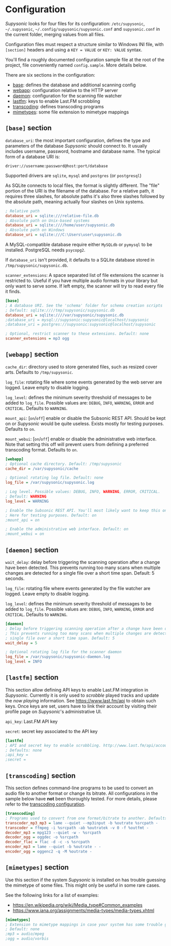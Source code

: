 # Configuration

_Supysonic_ looks for four files for its configuration: `/etc/supysonic`,
`~/.supysonic`, `~/.config/supysonic/supysonic.conf` and `supysonic.conf` in
the current folder, merging values from all files.

Configuration files must respect a structure similar to Windows INI file, with
`[section]` headers and using a `KEY = VALUE` or `KEY: VALUE` syntax.

You'll find a roughly documented configuration sample file at the root of the
project, file conveniently named `config.sample`. More details below.

There are six sections in the configuration:
- [base](#base-section): defines the database and additional scanning config
- [webapp](#webapp-section): configuration relative to the HTTP server
- [daemon](#daemon-section): configuration for the scanning file watcher
- [lastfm](#lastfm-section): keys to enable Last.FM scrobbling
- [transcoding](#transcoding-section): defines transcoding  programs
- [mimetypes](#mimetypes-section): some file extension to mimetype mappings

## `[base]` section

`database_uri`: the most important configuration, defines the type and
parameters of the database _Supysonic_ should connect to. It usually includes
username, password, hostname and database name. The typical form of a database
URI is:

    driver://username:password@host:port/database

Supported drivers are `sqlite`, `mysql` and `postgres` (or `postgresql`)

As SQLite connects to local files, the format is slightly different. The "file"
portion of the URI is the filename of the database. For a relative path, it
requires three slashes, for absolute paths it's also three slashes followed by
the absolute path, meaning actually four slashes on Unix systems.

```ini
; Relative path
database_uri = sqlite:///relative-file.db
; Absolute path on Unix-based systems
database_uri = sqlite:////home/user/supysonic.db
; Absolute path on Windows
database_uri = sqlite:///C:\Users\user\supysonic.db
```

A MySQL-compatible database require either `MySQLdb` or `pymysql` to be
installed. PostgreSQL needs `psycopg2`.

If `database_uri` isn't provided, it defaults to a SQLite database stored in
`/tmp/supysonic/supysonic.db`.

`scanner_extensions`: A space separated list of file extensions the scanner is
restricted to. Useful if you have multiple audio formats in your library but
only want to serve some. If left empty, the scanner will try to read every file
it finds.

```ini
[base]
; A database URI. See the 'schema' folder for schema creation scripts
; Default: sqlite:////tmp/supysonic/supysonic.db
database_uri = sqlite:////var/supysonic/supysonic.db
;database_uri = mysql://supysonic:supysonic@localhost/supysonic
;database_uri = postgres://supysonic:supysonic@localhost/supysonic

; Optional, restrict scanner to these extensions. Default: none
scanner_extensions = mp3 ogg
```

## `[webapp]` section

`cache_dir`: directory used to store generated files, such as resized cover
arts. Defaults to `/tmp/supysonic`.

`log_file`: rotating file where some events generated by the web server are
logged. Leave empty to disable logging.

`log_level`: defines the minimum severity threshold of messages to be added to
`log_file`. Possible values are: `DEBUG`, `INFO`, `WARNING`, `ERROR` and
`CRITICAL`. Defaults to `WARNING`.

`mount_api`: [`on`/`off`] enable or disable the Subsonic REST API. Should be
kept on or _Supysonic_ would be quite useless. Exists mostly for testing
purposes. Defaults to `on`.

`mount_webui`: [`on`/`off`] enable or disable the administrative web interface.
Note that setting this off will prevent users from defining a preferred
transcoding format. Defaults to `on`.

```ini
[webapp]
; Optional cache directory. Default: /tmp/supysonic
cache_dir = /var/supysonic/cache

; Optional rotating log file. Default: none
log_file = /var/supysonic/supysonic.log

; Log level. Possible values: DEBUG, INFO, WARNING, ERROR, CRITICAL.
; Default: WARNING
log_level = WARNING

; Enable the Subsonic REST API. You'll most likely want to keep this on.
; Here for testing purposes. Default: on
;mount_api = on

; Enable the administrative web interface. Default: on
;mount_webui = on
```

## `[daemon]` section

`wait_delay`: delay before triggering the scanning operation after a change
have been detected. This prevents running too many scans when multiple changes
are detected for a single file over a short time span. Default: 5 seconds.

`log_file`: rotating file where events generated by the file watcher are logged.
Leave empty to disable logging.

`log_level`: defines the minimum severity threshold of messages to be added to
`log_file`. Possible values are: `DEBUG`, `INFO`, `WARNING`, `ERROR` and
`CRITICAL`. Defaults to `WARNING`.

```ini
[daemon]
; Delay before triggering scanning operation after a change have been detected
; This prevents running too many scans when multiple changes are detected for a
; single file over a short time span. Default: 5
wait_delay = 5

; Optional rotating log file for the scanner daemon
log_file = /var/supysonic/supysonic-daemon.log
log_level = INFO
```

## `[lastfm]` section

This section allow defining API keys to enable Last.FM integration in
_Supysonic_. Currently it is only used to _scrobble_ played tracks and update
the _now playing_ information.
See https://www.last.fm/api to obtain such keys.
Once keys are set, users have to link their account by visiting their profile
page on _Supysonic_'s administrative UI.

`api_key`: Last.FM API key

`secret`: secret key associated to the API key

```ini
[lastfm]
; API and secret key to enable scrobbling. http://www.last.fm/api/accounts
; Defaults: none
;api_key =
;secret =
```

## `[transcoding]` section

This section defines command-line programs to be used to convert an audio file
to another format or change its bitrate. All configurations in the sample below
have **not** been thoroughly tested.
For more details, please refer to the
[transcoding configuration](transcoding.md).

```ini
[transcoding]
; Programs used to convert from one format/bitrate to another. Defaults: none
transcoder_mp3_mp3 = lame --quiet --mp3input -b %outrate %srcpath -
transcoder = ffmpeg -i %srcpath -ab %outratek -v 0 -f %outfmt -
decoder_mp3 = mpg123 --quiet -w - %srcpath
decoder_ogg = oggdec -o %srcpath
decoder_flac = flac -d -c -s %srcpath
encoder_mp3 = lame --quiet -b %outrate - -
encoder_ogg = oggenc2 -q -M %outrate -
```

## `[mimetypes]` section

Use this section if the system _Supysonic_ is installed on has trouble guessing
the mimetype of some files. This might only be useful in some rare cases.

See the following links for a list of examples:
* https://en.wikipedia.org/wiki/Media_type#Common_examples
* https://www.iana.org/assignments/media-types/media-types.xhtml

```ini
[mimetypes]
; Extension to mimetype mappings in case your system has some trouble guessing
; Default: none
;mp3 = audio/mpeg
;ogg = audio/vorbis
```

